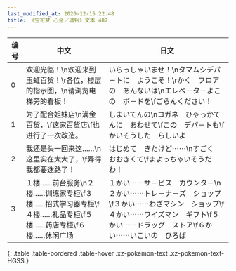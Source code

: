 ```yaml
---
last_modified_at: 2020-12-15 22:48
title: 《宝可梦 心金／魂银》文本 487
---
```

| 编号 | 中文 | 日文 |
| ---- | ---- | ---- |
| 0 | 欢迎光临！\n欢迎来到玉虹百货！\r各位，楼层的指示图，\n请浏览电梯旁的看板！ | いらっしゃいませ！\nタマムシデパ－トに　ようこそ！\rかく　フロアの　あんないは\nエレベ－タ－よこの　ボ－ドを\fごらんください！ |
| 1 | 为了配合姐妹店\n满金百货，\f这家百货店\f也进行了一次改造。 | しまいてんの\nコガネ　ひゃっかてんに　あわせて\fこの　デパ－トも\fかいそうした　らしいよ |
| 2 | 我还是头一回来这……\n这里实在太大了，\f弄得我都要迷路了！ | はじめて　きたけど⋯⋯\nすごく　おおきくて\fまよっちゃいそうだわ！ |
| 3 | １楼……前台服务\n２楼……训练家专柜\f３楼……招式学习器专柜\f４楼……礼品专柜\f５楼……药店专柜\f６楼……休闲广场 | １かい⋯⋯サ－ビス　カウンタ－\n２かい⋯⋯トレ－ナ－ズ　ショップ\f３かい⋯⋯わざマシン　ショップ\f４かい⋯⋯ワイズマン　ギフト\f５かい⋯⋯ドラッグ　ストア\f６かい⋯⋯いこいの　ひろば |
{: .table .table-bordered .table-hover .xz-pokemon-text .xz-pokemon-text-HGSS }